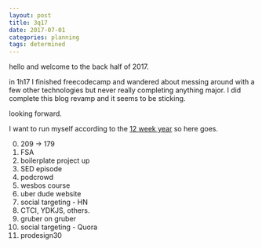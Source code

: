 ```yaml
---
layout: post
title: 3q17
date: 2017-07-01
categories: planning
tags: determined
---
```


hello and welcome to the back half of 2017.

in 1h17 I finished freecodecamp and wandered about messing around with a few other technologies but never really completing anything major. I did complete this blog revamp and it seems to be sticking.

looking forward.

I want to run myself according to the [12 week year](https://smile.amazon.com/dp/B00CU9P31K/ref=dp-kindle-redirect?_encoding=UTF8&btkr=1) so here goes.

0. 209 -> 179
1. FSA
2. boilerplate project up
3. SED episode
4. podcrowd
5. wesbos course
6. uber dude website
7. social targeting - HN
8. CTCI, YDKJS, others.
9. gruber on gruber
10. social targeting - Quora
11. prodesign30
